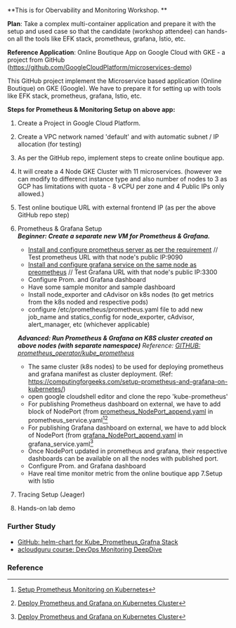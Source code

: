 **This is for Obervability and Monitoring Workshop. **

**Plan**: 
Take a complex multi-container application and prepare it with the setup and used case so that the candidate (workshop attendee) can hands-on all the tools like EFK stack, prometheus, grafana, Istio, etc. 

**Reference Application**: 
Online Boutique App on Google Cloud with GKE - a project from GitHub (https://github.com/GoogleCloudPlatform/microservices-demo)

This GitHub project implement the Microservice based application (Online Boutique) on GKE (Google). We have to prepare it for setting up with tools like EFK stack, prometheus, grafana, Istio, etc.

**Steps for Prometheus & Monitoring Setup on above app:**
1. Create a Project in Google Cloud Platform. 
2. Create a VPC network named 'default' and with automatic subnet / IP allocation (for testing) 
3. As per the GitHub repo, implement steps to create online boutique app. 
4. It will create a 4 Node GKE Cluster with 11 microservices. (however we can modify to differenct instance type and also number of nodes to 3 as GCP has limitations with quota - 8 vCPU per zone and 4 Public IPs only allowed.)
5. Test online boutique URL with external frontend IP (as per the above GitHub repo step)
6. Prometheus & Grafana Setup  
   ***Beginner: Create a separate new VM for Prometheus & Grafana.***
      - [Install and configure prometheus server as per the requirement](./prometheus.md) // Test prometheus URL with that node's public IP:9090
      - [Install and configure grafana service on the same node as preometheus](./grafana.md) // Test Grafana URL with that node's public IP:3300
      - Configure Prom. and Grafana dashboard
      - Have some sample monitor and sample dashboard  
      - Install node_exporter and cAdvisor on k8s nodes (to get metrics from the k8s noded and respective pods) 
      - configure /etc/prometheus/prometheus.yaml file to add new job_name and statics_config for node_exporter, cAdvisor, alert_manager, etc (whichever applicable)
   
   ***Advanced: Run Prometheus & Grafana on K8S cluster created on above nodes (with separate namespace)***
          *Reference: [GITHUB: prometheus_operator/kube_prometheus](https://github.com/prometheus-operator/kube-prometheus)*  
      - The same cluster (k8s nodes) to be used for deploying prometheus and grafana manifest as cluster deployment. (Ref: https://computingforgeeks.com/setup-prometheus-and-grafana-on-kubernetes/)
      - open google cloudshell editor and clone the repo 'kube-prometheus'
      - For publishing Prometheus dashboard on external, we have to add block of NodePort (from [prometheus_NodePort_append.yaml](./prometheus_NodePort_append.yaml) in prometheus_service.yaml[^1][^2]
      - For publishing Grafana dashboard on external, we have to add block of NodePort (from [grafana_NodePort_append.yaml](./grafana_NodePort_append.yaml) in grafana_service.yaml[^2]
      - Once NodePort updated in prometheus and grafana, their respective dashboards can be available on all the nodes with published port.
      - Configure Prom. and Grafana dashboard
      - Have real time monitor metric from the online boutique app
 7.Setup with Istio
 8. Tracing Setup (Jeager) 
 9. Hands-on lab demo

### Further Study
- [GitHub: helm-chart for Kube_Prometheus_Grafna Stack](https://github.com/prometheus-community/helm-charts/tree/main/charts/kube-prometheus-stack)
- [acloudguru course: DevOps Monitoring DeepDive](https://learn.acloud.guru/course/852a204f-8dff-4196-bcf8-922a25cc5a64/learn/2e97da96-371f-4e14-ac2a-3ef64c5db272/b214237b-8d34-445f-b8f1-a6e2c2189d15/watch)

 
 ### Reference
[^1]:[Setup Prometheus Monitoring on Kubernetes](https://devopscube.com/setup-prometheus-monitoring-on-kubernetes/)
[^2]:[Deploy Prometheus and Grafana on Kubernetes Cluster](https://medium.com/@gurpreets0610/deploy-prometheus-grafana-on-kubernetes-cluster-e8395cc16f91#:~:text=Prometheus%20has%20a%20basic%20expression,to%20monitor%20the%20Kubernetes%20cluster.)
